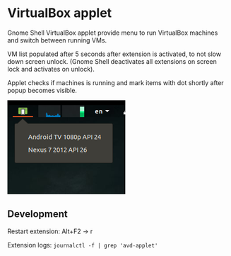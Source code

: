 # VirtualBox applet

Gnome Shell VirtualBox applet provide menu to run VirtualBox machines and switch between running VMs.

VM list populated after 5 seconds after extension is activated, to not slow down screen unlock.
(Gnome Shell deactivates all extensions on screen lock and activates on unlock).

Applet checks if machines is running and mark items with dot shortly after popup becomes visible.

![screenshot](screenshot.png?raw=true)









Development
---------

Restart extension: Alt+F2 -> r

Extension logs: `journalctl -f | grep 'avd-applet'`